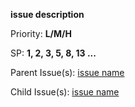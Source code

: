 **issue description**

Priority: **L/M/H**

SP: **1, 2, 3, 5, 8, 13 ...**

Parent Issue(s): [issue name](url)

Child Issue(s): [issue name](url)